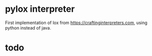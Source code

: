 # pylox interpreter

First implementation of lox from https://craftinginterpreters.com,
using python instead of java.

# todo
